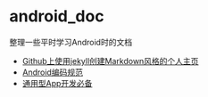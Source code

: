 # android_doc
整理一些平时学习Android时的文档

- [Github上使用jekyll创建Markdown风格的个人主页](/doc/Github上使用jekyll创建Markdown风格的个人主页.md)
- [Android编码规范](/doc/Android编码规范.md)
- [通用型App开发必备](/doc/通用型App开发必备.md)